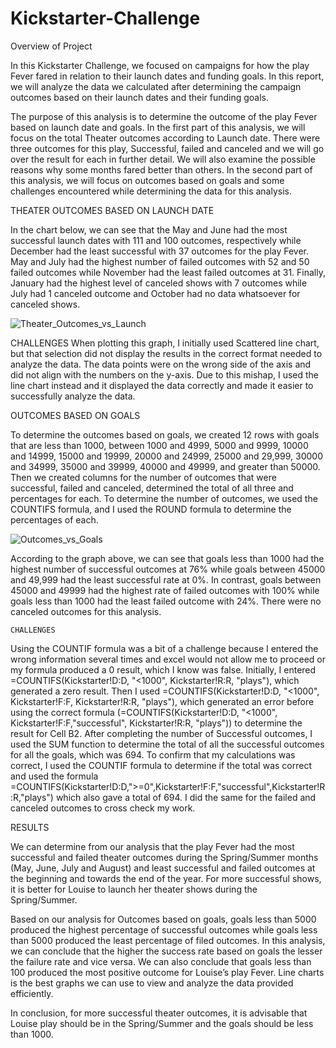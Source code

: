 # Kickstarter-Challenge

Overview of Project

In this Kickstarter Challenge, we focused on campaigns for how the play Fever fared in relation to their launch dates and funding goals. In this report, we will analyze the data we calculated after determining the campaign outcomes based on their launch dates and their funding goals. 

The purpose of this analysis is to determine the outcome of the play Fever based on launch date and goals. In the first part of this analysis, we will focus on the total Theater outcomes according to Launch date. There were three outcomes for this play, Successful, failed and canceled and we will go over the result for each in further detail. We will also examine the possible reasons why some months fared better than others. In the second part of this analysis, we will focus on outcomes based on goals and some challenges encountered while determining the data for this analysis. 

THEATER OUTCOMES BASED ON LAUNCH DATE

In the chart below, we can see that the May and June had the most successful launch dates with 111 and 100 outcomes, respectively while December had the least successful with 37 outcomes for the play Fever. May and July had the highest number of failed outcomes with 52 and 50 failed outcomes while November had the least failed outcomes at 31. Finally, January had the highest level of canceled shows with 7 outcomes while July had 1 canceled outcome and October had no data whatsoever for canceled shows.

![Theater_Outcomes_vs_Launch](https://user-images.githubusercontent.com/85265504/152087772-8395e486-2f55-439b-95c6-475396a8d0d1.png)


CHALLENGES
When plotting this graph, I initially used Scattered line chart, but that selection did not display the results in the correct format needed to analyze the data. The data points were on the wrong side of the axis and did not align with the numbers on the y-axis. Due to this mishap, I used the line chart instead and it displayed the data correctly and made it easier to successfully analyze the data.

OUTCOMES BASED ON GOALS

To determine the outcomes based on goals, we created 12 rows with goals that are less than 1000, between 1000 and 4999, 5000 and 9999, 10000 and 14999, 15000 and 19999, 20000 and 24999, 25000 and 29,999, 30000 and 34999, 35000 and 39999, 40000 and 49999, and greater than 50000. Then we created columns for the number of outcomes that were successful, failed and canceled, determined the total of all three and percentages for each. To determine the number of outcomes, we used the COUNTIFS formula, and I used the ROUND formula to determine the percentages of each. 

![Outcomes_vs_Goals](https://user-images.githubusercontent.com/85265504/152087855-a284fa38-ae9c-4d20-936d-6c7ca6de3124.png)

According to the graph above, we can see that goals less than 1000 had the highest number of successful outcomes at 76% while goals between 45000 and 49,999 had the least successful rate at 0%. In contrast, goals between 45000 and 49999 had the highest rate of failed outcomes with 100% while goals less than 1000 had the least failed outcome with 24%. There were no canceled outcomes for this analysis. 


	CHALLENGES
Using the COUNTIF formula was a bit of a challenge because I entered the wrong information several times and excel would not allow me to proceed or my formula produced a 0 result, which I know was false. Initially, I entered =COUNTIFS(Kickstarter!D:D, "<1000", Kickstarter!R:R, "plays"), which generated a zero result. Then I used =COUNTIFS(Kickstarter!D:D, "<1000", Kickstarter!F:F, Kickstarter!R:R, "plays"), which generated an error before using the correct formula (=COUNTIFS(Kickstarter!D:D, "<1000", Kickstarter!F:F,"successful", Kickstarter!R:R, "plays")) to determine the result for Cell B2. After completing the number of Successful outcomes, I used the SUM function to determine the total of all the successful outcomes for all the goals, which was 694. To confirm that my calculations was correct, I used the COUNTIF formula to determine if the total was correct and used the formula =COUNTIFS(Kickstarter!D:D,">=0",Kickstarter!F:F,"successful",Kickstarter!R:R,"plays") which also gave a total of 694. I did the same for the failed and canceled outcomes to cross check my work. 

RESULTS

 We can determine from our analysis that the play Fever had the most successful and failed theater outcomes during the Spring/Summer months (May, June, July and August) and least successful and failed outcomes at the beginning and towards the end of the year. For more successful shows, it is better for Louise to launch her theater shows during the Spring/Summer. 

Based on our analysis for Outcomes based on goals, goals less than 5000 produced the highest percentage of successful outcomes while goals less than 5000 produced the least percentage of filed outcomes. In this analysis, we can conclude that the higher the success rate based on goals the lesser the failure rate and vice versa. We can also conclude that goals less than 100 produced the most positive outcome for Louise’s play Fever. Line charts is the best graphs we can use to view and analyze the data provided efficiently.

In conclusion, for more successful theater outcomes, it is advisable that Louise play should be in the Spring/Summer and the goals should be less than 1000. 




